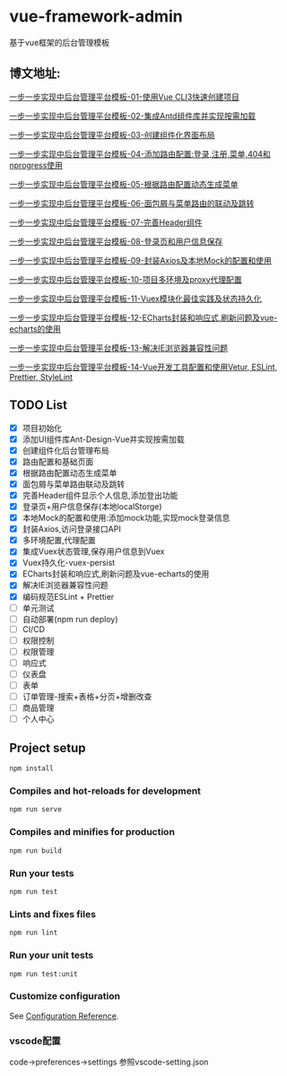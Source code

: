 # vue-framework-admin
基于vue框架的后台管理模板

## 博文地址:

[一步一步实现中后台管理平台模板-01-使用Vue CLI3快速创建项目](https://blog.csdn.net/ABAP_Brave/article/details/98618939)

[一步一步实现中后台管理平台模板-02-集成Antd组件库并实现按需加载](https://blog.csdn.net/ABAP_Brave/article/details/98847046)

[一步一步实现中后台管理平台模板-03-创建组件化界面布局](https://blog.csdn.net/ABAP_Brave/article/details/98871858)

[一步一步实现中后台管理平台模板-04-添加路由配置:登录,注册,菜单,404和nprogress使用](https://blog.csdn.net/ABAP_Brave/article/details/98875481)

[一步一步实现中后台管理平台模板-05-根据路由配置动态生成菜单](https://blog.csdn.net/ABAP_Brave/article/details/98884675)

[一步一步实现中后台管理平台模板-06-面包屑与菜单路由的联动及跳转](https://blog.csdn.net/ABAP_Brave/article/details/98939127)

[一步一步实现中后台管理平台模板-07-完善Header组件](https://blog.csdn.net/ABAP_Brave/article/details/98942173)

[一步一步实现中后台管理平台模板-08-登录页和用户信息保存](https://blog.csdn.net/ABAP_Brave/article/details/99065313)

[一步一步实现中后台管理平台模板-09-封装Axios及本地Mock的配置和使用](https://blog.csdn.net/ABAP_Brave/article/details/99286537)

[一步一步实现中后台管理平台模板-10-项目多环境及proxy代理配置](https://blog.csdn.net/ABAP_Brave/article/details/99299824)

[一步一步实现中后台管理平台模板-11-Vuex模块化最佳实践及状态持久化](https://blog.csdn.net/ABAP_Brave/article/details/99623934)

[一步一步实现中后台管理平台模板-12-ECharts封装和响应式,刷新问题及vue-echarts的使用](https://blog.csdn.net/ABAP_Brave/article/details/102092006)

[一步一步实现中后台管理平台模板-13-解决IE浏览器兼容性问题](https://blog.csdn.net/ABAP_Brave/article/details/102338689)

[一步一步实现中后台管理平台模板-14-Vue开发工具配置和使用Vetur, ESLint, Prettier, StyleLint](https://blog.csdn.net/ABAP_Brave/article/details/102464029)

## TODO List
 - [x] 项目初始化
 - [x] 添加UI组件库Ant-Design-Vue并实现按需加载
 - [x] 创建组件化后台管理布局
 - [x] 路由配置和基础页面
 - [x] 根据路由配置动态生成菜单
 - [x] 面包屑与菜单路由联动及跳转
 - [x] 完善Header组件显示个人信息,添加登出功能
 - [x] 登录页+用户信息保存(本地localStorge)
 - [x] 本地Mock的配置和使用:添加mock功能,实现mock登录信息
 - [x] 封装Axios,访问登录接口API
 - [x] 多环境配置,代理配置
 - [x] 集成Vuex状态管理,保存用户信息到Vuex
 - [x] Vuex持久化-vuex-persist
 - [x] ECharts封装和响应式,刷新问题及vue-echarts的使用
 - [x] 解决IE浏览器兼容性问题
 - [x] 编码规范ESLint + Prettier
 - [ ] 单元测试
 - [ ] 自动部署(npm run deploy)
 - [ ] CI/CD
 - [ ] 权限控制
 - [ ] 权限管理
 - [ ] 响应式
 - [ ] 仪表盘
 - [ ] 表单
 - [ ] 订单管理-搜索+表格+分页+增删改查
 - [ ] 商品管理
 - [ ] 个人中心

## Project setup
```
npm install
```

### Compiles and hot-reloads for development
```
npm run serve
```

### Compiles and minifies for production
```
npm run build
```

### Run your tests
```
npm run test
```

### Lints and fixes files
```
npm run lint
```

### Run your unit tests
```
npm run test:unit
```

### Customize configuration
See [Configuration Reference](https://cli.vuejs.org/config/).

### vscode配置
code->preferences->settings
参照vscode-setting.json